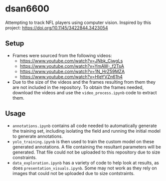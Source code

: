 # dsan6600

Attempting to track NFL players using computer vision.
Inspired by this project: https://doi.org/10.1145/3422844.3423054

## Setup
- Frames were sourced from the following videos:
  - https://www.youtube.com/watch?v=JNbk_CiwgLs
  - https://www.youtube.com/watch?v=YmAW-_f2TsA
  - https://www.youtube.com/watch?v=1N_HrZ59MZA
  - https://www.youtube.com/watch?v=HleYVZn61h4
- Due to the size of the videos and the frames resulting from them they are not included in the repository. To obtain the frames needed, download the videos and use the `video_process.ipynb` code to extract them.

## Usage
- `annotations.ipynb` contains all code needed to automatically generate the training set, including isolating the field and running the initial model to generate annotations.
- `yolo_training.ipynb` is then used to train the custom model on these generated annotations. A file containing the resultant parameters will be generated. That file could not be uploaded to this repository due to size constraints.
- `data_exploration.ipynb` has a variety of code to help look at results, as does `presentation_visuals.ipynb`. Some may not work as they rely on images that could not be uploaded due to size contstraints. 
